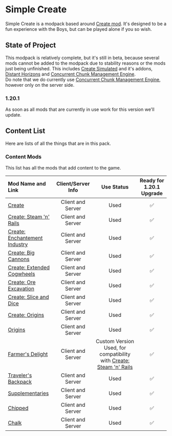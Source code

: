 # Simple Create
Simple Create is a modpack based around [Create mod](https://modrinth.com/mod/Xbc0uyRg). It's designed to be a fun experience with the Boys, but can be played alone if you so wish.

## State of Project
This modpack is relatively complete, but it's still in beta, because several mods cannot be added to the modpack due to stability reasons or the mods just being unfinished. This includes [Create Simulated](https://discord.gg/createaeronautics) and it's addons, [Distant Horizons](https://modrinth.com/mod/uCdwusMi) and [Concurrent Chunk Management Engine](https://modrinth.com/mod/VSNURh3q).  
Do note that we do currently use [Concurrent Chunk Management Engine](https://modrinth.com/mod/VSNURh3q), however only on the server side.

### 1.20.1
As soon as all mods that are currently in use work for this version we'll update.

## Content List
Here are lists of all the things that are in this pack.

### Content Mods
This list has all the mods that add content to the game.

|  Mod Name and Link | Client/Server Info | Use Status | Ready for 1.20.1 Upgrade |
| :---------------------| :-----------------: | :-------------------: | :---------------: |
| [Create](https://modrinth.com/mod/Xbc0uyRg) | Client and Server | Used | ✅ |
| [Create: Steam 'n' Rails](https://modrinth/mod/ZzjhlDgM) | Client and Server | Used | ✅ |
| [Create: Enchantement Industry](https://modrinth/mod/ZzjhlDgM) | Client and Server | Used | ✅ |
| [Create: Big Cannons](https://modrinth/mod/GWp4jCJj) | Client and Server | Used | ✅ |
| [Create: Extended Cogwheels](https://modrinth/mod/qO4lsa4Y) | Client and Server | Used | ✅ |
| [Create: Ore Excavation](https://modrinth/mod/ResbpANg) | Client and Server | Used | ✅ |
| [Create: Slice and Dice](https://modrinth/mod/GmjmRQ0A) | Client and Server | Used | ✅ |
| [Create: Origins](https://modrinth/mod/PnhmwLM0) | Client and Server | Used | ✅ |
| [Origins](https://modrinth/mod/3BeIrqZR) | Client and Server | Used | ✅ |
| [Farmer's Delight](https://modrinth/mod/4EakbH8e) | Client and Server | Custom Version Used, for compatibility with [Create: Steam 'n' Rails](https://modrinth/mod/ZzjhlDgM) | ✅ |
| [Traveler's Backpack](https://modrinth/mod/rlloIFEV) | Client and Server | Used | ✅ |
| [Supplementaries](https://modrinth/mod/fFEIiSDQ) | Client and Server | Used | ✅ |
| [Chipped](https://modrinth/mod/BAscRYKm) | Client and Server | Used | ✅ |
| [Chalk](https://modrinth/mod/OrtjXTCH) | Client and Server | Used | ✅ |
